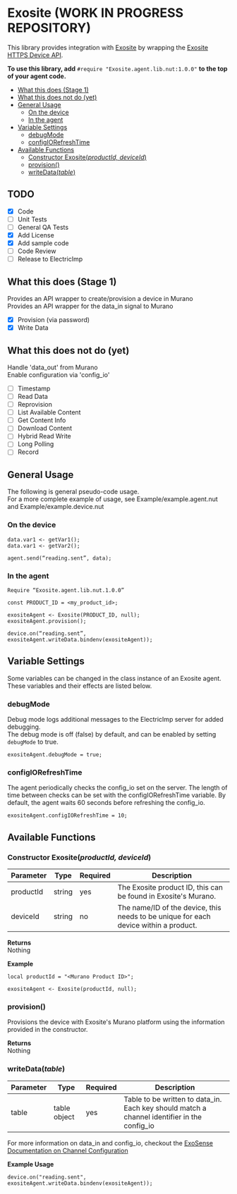 # Exosite (WORK IN PROGRESS REPOSITORY)
This library provides integration with [Exosite](https://exosite.com/) by wrapping the [Exosite HTTPS Device API](http://docs.exosite.com/reference/products/device-api/http/).

**To use this library, add** `#require "Exosite.agent.lib.nut:1.0.0"` **to the top of your agent code.**

  * [What this does (Stage 1)](#what-this-does-stage-1)
  * [What this does not do (yet)](#what-this-does-not-do-yet)
  * [General Usage](#general-usage)
     * [On the device](#on-the-device)
     * [In the agent](#in-the-agent)
  * [Variable Settings](#variable-settings)
     * [debugMode](#debugmode)
     * [configIORefreshTime](#configiorefreshtime)
  * [Available Functions](#available-functions)
     * [Constructor Exosite(<em>productId, deviceId</em>)](#constructor-exositeproductid-deviceid)
     * [provision()](#provision)
     * [writeData(<em>table</em>)](#writedatatable)

## TODO
- [x] Code
- [ ] Unit Tests
- [ ] General QA Tests
- [x] Add License
- [x] Add sample code
- [ ] Code Review
- [ ] Release to ElectricImp

## What this does (Stage 1)
Provides an API wrapper to create/provision a device in Murano \
Provides an API wrapper for the data_in signal to Murano
- [x] Provision (via password)
- [x] Write Data

## What this does not do (yet)
Handle 'data_out' from Murano \
Enable configuration via 'config_io'
- [ ] Timestamp
- [ ] Read Data
- [ ] Reprovision
- [ ] List Available Content
- [ ] Get Content Info
- [ ] Download Content
- [ ] Hybrid Read Write
- [ ] Long Polling
- [ ] Record

## General Usage
The following is general pseudo-code usage. \
For a more complete example of usage, see Example/example.agent.nut and Example/example.device.nut


### On the device
```
data.var1 <- getVar1();
data.var1 <- getVar2();

agent.send(“reading.sent”, data);
```

### In the agent
```
Require “Exosite.agent.lib.nut.1.0.0”

const PRODUCT_ID = <my_product_id>;

exositeAgent <- Exosite(PRODUCT_ID, null);
exositeAgent.provision();

device.on(“reading.sent”, exositeAgent.writeData.bindenv(exositeAgent));
```

## Variable Settings
Some variables can be changed in the class instance of an Exosite agent. These variables and their effects are listed below.

### debugMode
Debug mode logs additional messages to the ElectricImp server for added debugging. \
The debug mode is off (false) by default, and can be enabled by setting `debugMode` to true.
```
exositeAgent.debugMode = true;
```
### configIORefreshTime
The agent periodically checks the config_io set on the server. The length of time between checks can be set with the configIORefreshTime variable. By default, the agent waits 60 seconds before refreshing the config_io.
```
exositeAgent.configIORefreshTime = 10;
```

## Available Functions
### Constructor Exosite(*productId, deviceId*) ###
| Parameter | Type | Required | Description |
| -- | -- | -- | -- |
| productId | string | yes | The Exosite product ID, this can be found in Exosite's Murano.
| deviceId | string |  no | The name/ID of the device, this needs to be unique for each device within a product.

**Returns** \
Nothing

**Example**
```
local productId = "<Murano Product ID>";

exositeAgent <- Exosite(productId, null);
```

### provision() ###
Provisions the device with Exosite's Murano platform using the information provided in the constructor.

**Returns** \
Nothing

### writeData(*table*) ###
| Parameter | Type | Required | Description |
| -- | -- | -- | -- |
| table | table object | yes | Table to be written to data\_in. Each key should match a channel identifier in the config\_io |

For more information on data_in and config_io, checkout the [ExoSense Documentation on Channel Configuration](https://exosense.readme.io/docs/channel-configuration)

**Example Usage**
```
device.on("reading.sent", exositeAgent.writeData.bindenv(exositeAgent));
```
